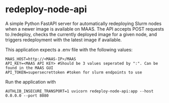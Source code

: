 # redeploy-node-api
A simple Python FastAPI server for automatically redeploying Slurm nodes when a newer image is available on MAAS. The API accepts POST requests to /redeploy, checks the currently deployed image for a given node, and triggers redeployment with the latest image if available.


This application expects a .env file with the following values:
```
MAAS_HOST=http://<MAAS-IP>/MAAS
API_KEY=<MAAS API KEY> #Should be 3 values seperated by ":". Can be found in the MAAS GUI
API_TOKEN=supersecrettoken #token for slurm endpoints to use 

```

Run the application with
```
AUTHLIB_INSECURE_TRANSPORT=1 uvicorn redeploy-node-api:app --host 0.0.0.0 --port 8080
```